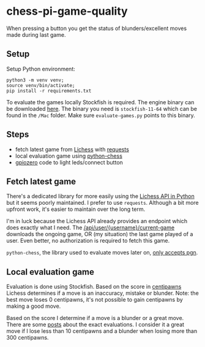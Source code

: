 # chess-pi-game-quality

When pressing a button you get the status of blunders/excellent moves made during last game.

## Setup

Setup Python environment:

```
python3 -m venv venv;
source venv/bin/activate;
pip install -r requirements.txt
```

To evaluate the games locally Stockfish is required. The engine binary can be downloaded [here](https://stockfishchess.org/download/). The binary you need is `stockfish-11-64` which can be found in the `/Mac` folder. Make sure `evaluate-games.py` points to this binary. 

## Steps

- fetch latest game from [Lichess](https://lichess.org/) with [requests](https://requests.readthedocs.io/en/master/)
- local evaluation game using [python-chess](https://github.com/niklasf/python-chess)
- [gpiozero](https://github.com/gpiozero/gpiozero) code to light leds/connect button

## Fetch latest game

There's a dedicated library for more easily using the [Lichess API in Python](https://github.com/cyanfish/python-lichess) but it seems poorly maintained. I prefer to use `requests`. Although a bit more upfront work, it's easier to maintain over the long term.

I'm in luck because the Lichess API already provides an endpoint which does exactly what I need. The [/api/user/{username}/current-game](https://lichess.org/api#operation/apiUserCurrentGame) downloads the ongoing game, OR (my situation) the last game played of a user. Even better, no authorization is required to fetch this game.

`python-chess`, the library used to evaluate moves later on, [only accepts pgn](https://python-chess.readthedocs.io/en/latest/pgn.html). 

## Local evaluation game

Evaluation is done using Stockfish. Based on the score in [centipawns](https://lichess.org/faq#acpl) Lichess determines if a move is an inaccuracy, mistake or blunder. Note: the best move loses 0 centipawns, it's not possible to gain centipawns by making a good move.

Based on the score I determine if a move is a blunder or a great move. There are some [posts](https://lichess.org/forum/general-chess-discussion/what-exactly-is-a-innac--mistake--blunder) about the exact evaluations. I consider it a great move if I lose less than 10 centipawns and a blunder when losing more than 300 centipawns.